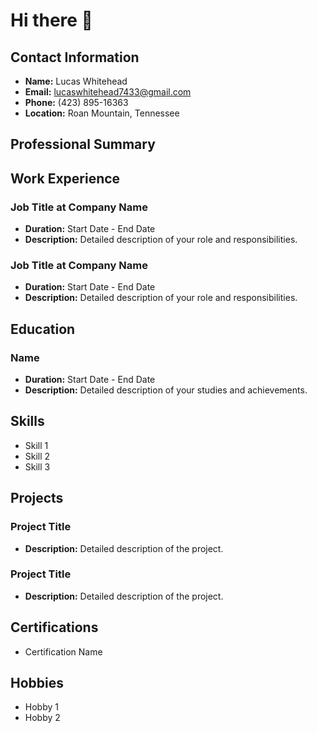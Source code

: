# Hi there 👋


## Contact Information
- **Name:** Lucas Whitehead
- **Email:** lucaswhitehead7433@gmail.com
- **Phone:** (423) 895-16363
- **Location:** Roan Mountain, Tennessee

## Professional Summary


## Work Experience
### Job Title at Company Name
- **Duration:** Start Date - End Date
- **Description:** Detailed description of your role and responsibilities.

### Job Title at Company Name
- **Duration:** Start Date - End Date
- **Description:** Detailed description of your role and responsibilities.

## Education
### Name
- **Duration:** Start Date - End Date
- **Description:** Detailed description of your studies and achievements.

## Skills
- Skill 1
- Skill 2
- Skill 3

## Projects
### Project Title
- **Description:** Detailed description of the project.

### Project Title
- **Description:** Detailed description of the project.

## Certifications
- Certification Name


## Hobbies
- Hobby 1
- Hobby 2



  
